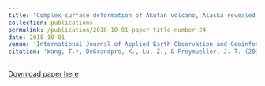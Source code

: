 ```yaml
---
title: "Complex surface deformation of Akutan volcano, Alaska revealed from InSAR time series"
collection: publications
permalink: /publication/2018-10-01-paper-title-number-24
date: 2018-10-01
venue: 'International Journal of Applied Earth Observation and Geoinformation'
citation: 'Wang, T.*, DeGrandpre, K., Lu, Z., & Freymueller, J. T. (2018). Complex surface deformation of Akutan volcano, Alaska revealed from InSAR time series. International Journal of Applied Earth Observation and Geoinformation, 64, 171-180.'
---
```

[Download paper here](http://SARImgGeodesy.github.io/Akutan2017.pdf)
